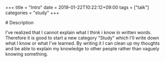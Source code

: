 +++
title = "Intro"
date = 2019-01-22T10:22:12+09:00
tags = ["talk"]
categories = "study"
+++

<div class="description">
# Description

I've realized that I cannot explain what I think i know in written words. Therefore it is good to start a new category "Study" which I'll write down what I know or what I've learned. By writing it I can clean up my thoughts and be able to explain my knowledge to other people rather than vaguely knowing something.